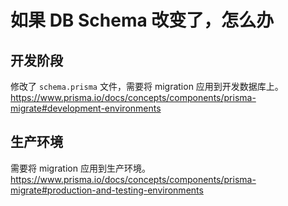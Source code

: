 # 如果 DB Schema 改变了，怎么办

## 开发阶段

修改了 `schema.prisma` 文件，需要将 migration 应用到开发数据库上。
https://www.prisma.io/docs/concepts/components/prisma-migrate#development-environments

## 生产环境

需要将 migration 应用到生产环境。
https://www.prisma.io/docs/concepts/components/prisma-migrate#production-and-testing-environments
